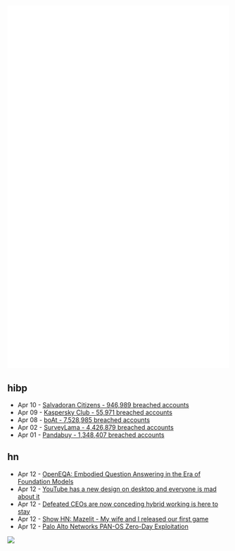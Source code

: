 ![Metrics](https://raw.githubusercontent.com/phixion/phixion/master/metrics.svg)

## hibp

<!--
for https://github.com/phixion/phixion/blob/main/.github/workflows/feeds.yml
-->
<!--START_SECTION:haveibeenpwnd-->
- Apr 10 - [Salvadoran Citizens - 946,989 breached accounts](https://haveibeenpwned.com/PwnedWebsites#SalvadoranCitizens)
- Apr 09 - [Kaspersky Club - 55,971 breached accounts](https://haveibeenpwned.com/PwnedWebsites#KasperskyClub)
- Apr 08 - [boAt - 7,528,985 breached accounts](https://haveibeenpwned.com/PwnedWebsites#boAt)
- Apr 02 - [SurveyLama - 4,426,879 breached accounts](https://haveibeenpwned.com/PwnedWebsites#SurveyLama)
- Apr 01 - [Pandabuy - 1,348,407 breached accounts](https://haveibeenpwned.com/PwnedWebsites#Pandabuy)
<!--END_SECTION:haveibeenpwnd-->

## hn

<!--
for https://github.com/phixion/phixion/blob/main/.github/workflows/feeds.yml
-->
<!--START_SECTION:hn-->
- Apr 12 - [OpenEQA: Embodied Question Answering in the Era of Foundation Models](https://open-eqa.github.io/)
- Apr 12 - [YouTube has a new design on desktop and everyone is mad about it](https://www.androidpolice.com/youtube-new-desktop-design-nobody-likes/)
- Apr 12 - [Defeated CEOs are now conceding hybrid working is here to stay](https://fortune.com/2024/04/12/kpmg-study-us-ceos-accept-hybrid-working-employee-return-to-office/)
- Apr 12 - [Show HN: Mazelit - My wife and I released our first game](https://news.ycombinator.com/item?id=40017180)
- Apr 12 - [Palo Alto Networks PAN-OS Zero-Day Exploitation](https://www.volexity.com/blog/2024/04/12/zero-day-exploitation-of-unauthenticated-remote-code-execution-vulnerability-in-globalprotect-cve-2024-3400/)
<!--END_SECTION:hn-->

<!--
for https://yhype.me
-->
![](https://hit.yhype.me/github/profile?user_id=13013670)
